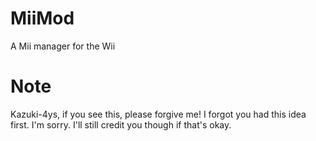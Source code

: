 # MiiMod
A Mii manager for the Wii

# Note

Kazuki-4ys, if you see this, please forgive me!  I forgot you had this idea first.  I'm sorry.  I'll still credit you though if that's okay.
